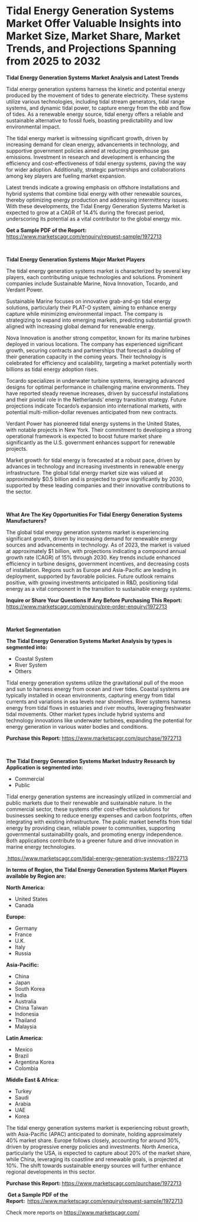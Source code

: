 <p><h1>Tidal Energy Generation Systems Market Offer Valuable Insights into Market Size, Market Share, Market Trends, and Projections Spanning from 2025 to 2032</h1></p><p><strong>Tidal Energy Generation Systems Market Analysis and Latest Trends</strong></p>
<p><p>Tidal energy generation systems harness the kinetic and potential energy produced by the movement of tides to generate electricity. These systems utilize various technologies, including tidal stream generators, tidal range systems, and dynamic tidal power, to capture energy from the ebb and flow of tides. As a renewable energy source, tidal energy offers a reliable and sustainable alternative to fossil fuels, boasting predictability and low environmental impact.</p><p>The tidal energy market is witnessing significant growth, driven by increasing demand for clean energy, advancements in technology, and supportive government policies aimed at reducing greenhouse gas emissions. Investment in research and development is enhancing the efficiency and cost-effectiveness of tidal energy systems, paving the way for wider adoption. Additionally, strategic partnerships and collaborations among key players are fueling market expansion.</p><p>Latest trends indicate a growing emphasis on offshore installations and hybrid systems that combine tidal energy with other renewable sources, thereby optimizing energy production and addressing intermittency issues. With these developments, the Tidal Energy Generation Systems Market is expected to grow at a CAGR of 14.4% during the forecast period, underscoring its potential as a vital contributor to the global energy mix.</p></p>
<p><strong>Get a Sample PDF of the Report:&nbsp;</strong> <a href="https://www.marketscagr.com/enquiry/request-sample/1972713?utm_campaign=2235&utm_medium=2&utm_source=Github&utm_content=ia&utm_term=14022025&utm_id=tidal-energy-generation-systems">https://www.marketscagr.com/enquiry/request-sample/1972713</a></p>
<p>&nbsp;</p>
<p><strong>Tidal Energy Generation Systems Major Market Players</strong></p>
<p><p>The tidal energy generation systems market is characterized by several key players, each contributing unique technologies and solutions. Prominent companies include Sustainable Marine, Nova Innovation, Tocardo, and Verdant Power.</p><p>Sustainable Marine focuses on innovative grab-and-go tidal energy solutions, particularly their PLAT-O system, aiming to enhance energy capture while minimizing environmental impact. The company is strategizing to expand into emerging markets, predicting substantial growth aligned with increasing global demand for renewable energy.</p><p>Nova Innovation is another strong competitor, known for its marine turbines deployed in various locations. The company has experienced significant growth, securing contracts and partnerships that forecast a doubling of their generation capacity in the coming years. Their technology is celebrated for efficiency and scalability, targeting a market potentially worth billions as tidal energy adoption rises.</p><p>Tocardo specializes in underwater turbine systems, leveraging advanced designs for optimal performance in challenging marine environments. They have reported steady revenue increases, driven by successful installations and their pivotal role in the Netherlands’ energy transition strategy. Future projections indicate Tocardo’s expansion into international markets, with potential multi-million-dollar revenues anticipated from new contracts.</p><p>Verdant Power has pioneered tidal energy systems in the United States, with notable projects in New York. Their commitment to developing a strong operational framework is expected to boost future market share significantly as the U.S. government enhances support for renewable projects.</p><p>Market growth for tidal energy is forecasted at a robust pace, driven by advances in technology and increasing investments in renewable energy infrastructure. The global tidal energy market size was valued at approximately $0.5 billion and is projected to grow significantly by 2030, supported by these leading companies and their innovative contributions to the sector.</p></p>
<p>&nbsp;</p>
<p><strong>What Are The Key Opportunities For Tidal Energy Generation Systems Manufacturers?</strong></p>
<p><p>The global tidal energy generation systems market is experiencing significant growth, driven by increasing demand for renewable energy sources and advancements in technology. As of 2023, the market is valued at approximately $1 billion, with projections indicating a compound annual growth rate (CAGR) of 15% through 2030. Key trends include enhanced efficiency in turbine designs, government incentives, and decreasing costs of installation. Regions such as Europe and Asia-Pacific are leading in deployment, supported by favorable policies. Future outlook remains positive, with growing investments anticipated in R&D, positioning tidal energy as a vital component in the transition to sustainable energy systems.</p></p>
<p><strong>Inquire or Share Your Questions If Any Before Purchasing This Report:</strong> <a href="https://www.marketscagr.com/enquiry/pre-order-enquiry/1972713?utm_campaign=2235&utm_medium=2&utm_source=Github&utm_content=ia&utm_term=14022025&utm_id=tidal-energy-generation-systems">https://www.marketscagr.com/enquiry/pre-order-enquiry/1972713</a></p>
<p>&nbsp;</p>
<p><strong>Market Segmentation</strong></p>
<p><strong>The Tidal Energy Generation Systems Market Analysis by types is segmented into:</strong></p>
<p><ul><li>Coastal System</li><li>River System</li><li>Others</li></ul></p>
<p><p>Tidal energy generation systems utilize the gravitational pull of the moon and sun to harness energy from ocean and river tides. Coastal systems are typically installed in ocean environments, capturing energy from tidal currents and variations in sea levels near shorelines. River systems harness energy from tidal flows in estuaries and river mouths, leveraging freshwater tidal movements. Other market types include hybrid systems and technology innovations like underwater turbines, expanding the potential for energy generation in various water bodies and conditions.</p></p>
<p><strong>Purchase this Report:&nbsp;</strong><a href="https://www.marketscagr.com/purchase/1972713?utm_campaign=2235&utm_medium=2&utm_source=Github&utm_content=ia&utm_term=14022025&utm_id=tidal-energy-generation-systems">https://www.marketscagr.com/purchase/1972713</a></p>
<p>&nbsp;</p>
<p><strong>The Tidal Energy Generation Systems Market Industry Research by Application is segmented into:</strong></p>
<p><ul><li>Commercial</li><li>Public</li></ul></p>
<p><p>Tidal energy generation systems are increasingly utilized in commercial and public markets due to their renewable and sustainable nature. In the commercial sector, these systems offer cost-effective solutions for businesses seeking to reduce energy expenses and carbon footprints, often integrating with existing infrastructure. The public market benefits from tidal energy by providing clean, reliable power to communities, supporting governmental sustainability goals, and promoting energy independence. Both applications contribute to a greener future and drive innovation in marine energy technologies.</p></p>
<p><a href="https://www.marketscagr.com/tidal-energy-generation-systems-r1972713?utm_campaign=2235&utm_medium=2&utm_source=Github&utm_content=ia&utm_term=14022025&utm_id=tidal-energy-generation-systems">&nbsp;https://www.marketscagr.com/tidal-energy-generation-systems-r1972713</a></p>
<p><strong>In terms of Region, the Tidal Energy Generation Systems Market Players available by Region are:</strong></p>
<p>
    <p> <strong> North America: </strong>
        <ul>
            <li>United States</li>
            <li>Canada</li>
        </ul>
        </p> 
    <p> <strong> Europe: </strong>
        <ul>
            <li>Germany</li>
            <li>France</li>
            <li>U.K.</li>
            <li>Italy</li>
            <li>Russia</li>
        </ul>
        </p> 
    <p> <strong> Asia-Pacific: </strong>
        <ul>
            <li>China</li>
            <li>Japan</li>
            <li>South Korea</li>
            <li>India</li>
            <li>Australia</li>
            <li>China Taiwan</li>
            <li>Indonesia</li>
            <li>Thailand</li>
            <li>Malaysia</li>
        </ul>
        </p> 
    <p> <strong> Latin America: </strong>
        <ul>
            <li>Mexico</li>
            <li>Brazil</li>
            <li>Argentina Korea</li>
            <li>Colombia</li>
        </ul>
        </p> 
    <p> <strong> Middle East & Africa: </strong>
        <ul>
            <li>Turkey</li>
            <li>Saudi</li>
            <li>Arabia</li>
            <li>UAE</li>
            <li>Korea</li>
        </ul>
    </p>
    </p>
<p><p>The tidal energy generation systems market is experiencing robust growth, with Asia-Pacific (APAC) anticipated to dominate, holding approximately 40% market share. Europe follows closely, accounting for around 30%, driven by progressive energy policies and investments. North America, particularly the USA, is expected to capture about 20% of the market share, while China, leveraging its coastline and renewable goals, is projected at 10%. The shift towards sustainable energy sources will further enhance regional developments in this sector.</p></p>
<p><strong>Purchase this Report: </strong><a href="https://www.marketscagr.com/purchase/1972713?utm_campaign=2235&utm_medium=2&utm_source=Github&utm_content=ia&utm_term=14022025&utm_id=tidal-energy-generation-systems">https://www.marketscagr.com/purchase/1972713</a></p>
<p>&nbsp;<strong>Get a Sample PDF of the Report:&nbsp;&nbsp;</strong><a href="https://www.marketscagr.com/enquiry/request-sample/1972713?utm_campaign=2235&utm_medium=2&utm_source=Github&utm_content=ia&utm_term=14022025&utm_id=tidal-energy-generation-systems">https://www.marketscagr.com/enquiry/request-sample/1972713</a></p>
<p><strong></strong></p>
<p>Check more reports on <a href="https://www.marketscagr.com/?utm_campaign=2235&utm_medium=2&utm_source=Github&utm_content=ia&utm_term=14022025&utm_id=tidal-energy-generation-systems">https://www.marketscagr.com/</a></p>